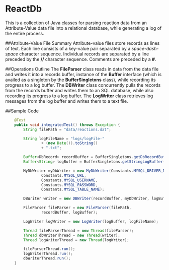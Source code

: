# ReactDb
This is a collection of Java classes for parsing reaction data from an Attribute-Value data file into a relational database, while generating a log of the entire process.

##Attribute-Value File Summary
Attribute-value files store records as lines of text. Each line consists of a key-value pair separated by a _space-dash-space_ character sequence. Individual records are separated by a line preceded by the **//** character sequence. Comments are preceded by a **#**.

##Operations Outline
The **FileParser** class reads in data from the data file and writes it into a records buffer, instance of the **Buffer** interface (which is availed as a singleton by the **BufferSingletons** class), while recording its progress to a log buffer. The **DBWriter** class concurrently pulls the records from the records buffer and writes them to an SQL database, while also recording its progress to a log buffer. The **LogWriter** class retrieves log messages from the log buffer and writes them to a text file.

##Sample Code
```java
    @Test
    public void integratedTest() throws Exception {
        String filePath = "data/reactions.dat";

        String logFileName = "logs/logFile-"
                + (new Date()).toString()
                + ".txt";

        Buffer<DbRecord> recordBuffer = BufferSingletons.getDbRecordBuffer();
        Buffer<String> logBuffer = BufferSingletons.getStringLogBuffer();

        MyDbWriter myDbWriter = new MyDbWriter(Constants.MYSQL_DRIVER_NAME,
                Constants.MYSQL_URL,
                Constants.MYSQL_USERNAME,
                Constants.MYSQL_PASSWORD,
                Constants.MYSQL_TABLE_NAME);

        DBWriter writer = new DBWriter(recordBuffer, myDbWriter, logBuffer);

        FileParser fileParser = new FileParser(filePath,
                recordBuffer, logBuffer);

        LogWriter logWriter = new LogWriter(logBuffer, logFileName);

        Thread fileParserThread = new Thread(fileParser);
        Thread dbWriterThread = new Thread(writer);
        Thread logWriterThread = new Thread(logWriter);

        fileParserThread.run();
        logWriterThread.run();
        dbWriterThread.run();
    }
```
